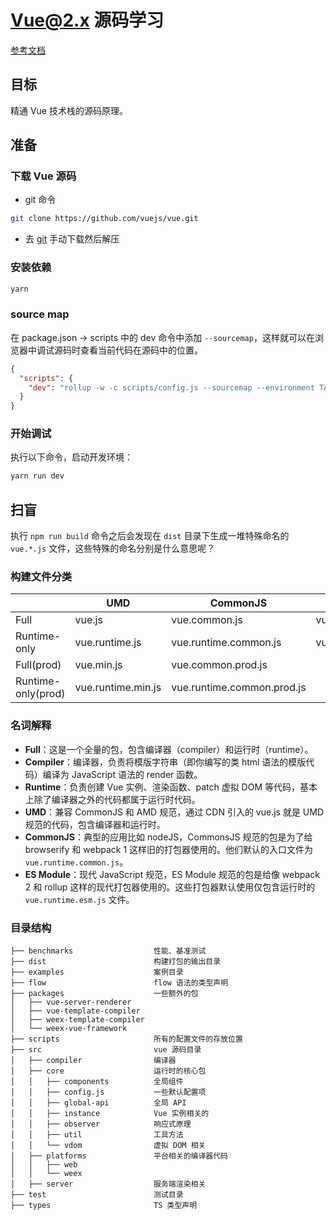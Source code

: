 # Vue@2.x 源码学习

[参考文档](https://juejin.cn/column/6960553066101735461)

## 目标

精通 Vue 技术栈的源码原理。

## 准备

### 下载 Vue 源码

- git 命令

``` bash
git clone https://github.com/vuejs/vue.git
```

- 去 [git](https://github.com/vuejs/vue/tree/dev) 手动下载然后解压

### 安装依赖

``` bash
yarn
```

### source map

在 package.json -> scripts 中的 dev 命令中添加 `--sourcemap`，这样就可以在浏览器中调试源码时查看当前代码在源码中的位置。

``` json
{
  "scripts": {
    "dev": "rollup -w -c scripts/config.js --sourcemap --environment TARGET:web-full-dev"
  }
}
```

### 开始调试

执行以下命令，启动开发环境：

``` bash
yarn run dev
```

## 扫盲

执行 `npm run build` 命令之后会发现在 `dist` 目录下生成一堆特殊命名的 `vue.*.js` 文件，这些特殊的命名分别是什么意思呢？

### 构建文件分类

|                    | UMD                | CommonJS                   | ES Module          |
| ------------------ | ------------------ | -------------------------- | ------------------ |
| Full               | vue.js             | vue.common.js              | vue.esm.js         |
| Runtime-only       | vue.runtime.js     | vue.runtime.common.js      | vue.runtime.esm.js |
| Full(prod)         | vue.min.js         | vue.common.prod.js         |                    |
| Runtime-only(prod) | vue.runtime.min.js | vue.runtime.common.prod.js |                    |

### 名词解释

- **Full**：这是一个全量的包，包含编译器（compiler）和运行时（runtime）。
- **Compiler**：编译器，负责将模版字符串（即你编写的类 html 语法的模版代码）编译为 JavaScript 语法的 render 函数。
- **Runtime**：负责创建 Vue 实例、渲染函数、patch 虚拟 DOM 等代码，基本上除了编译器之外的代码都属于运行时代码。
- **UMD**：兼容 CommonJS 和 AMD 规范，通过 CDN 引入的 vue.js 就是 UMD 规范的代码，包含编译器和运行时。
- **CommonJS**：典型的应用比如 nodeJS，CommonsJS 规范的包是为了给 browserify 和 webpack 1 这样旧的打包器使用的。他们默认的入口文件为 `vue.runtime.common.js`。
- **ES Module**：现代 JavaScript 规范，ES Module 规范的包是给像 webpack 2 和 rollup 这样的现代打包器使用的。这些打包器默认使用仅包含运行时的 `vue.runtime.esm.js` 文件。

### 目录结构

```
├── benchmarks                  性能、基准测试
├── dist                        构建打包的输出目录
├── examples                    案例目录
├── flow                        flow 语法的类型声明
├── packages                    一些额外的包
│   ├── vue-server-renderer
│   ├── vue-template-compiler
│   ├── weex-template-compiler
│   └── weex-vue-framework
├── scripts                     所有的配置文件的存放位置
├── src                         vue 源码目录
│   ├── compiler                编译器
│   ├── core                    运行时的核心包
│   │   ├── components          全局组件
│   │   ├── config.js           一些默认配置项
│   │   ├── global-api          全局 API
│   │   ├── instance            Vue 实例相关的
│   │   ├── observer            响应式原理
│   │   ├── util                工具方法
│   │   └── vdom                虚拟 DOM 相关
│   ├── platforms               平台相关的编译器代码
│   │   ├── web
│   │   └── weex
│   ├── server                  服务端渲染相关
├── test                        测试目录
├── types                       TS 类型声明
```
